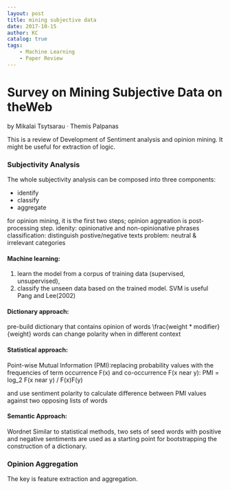 ```yaml
---
layout: post
title: mining subjective data
date: 2017-10-15
author: KC
catalog: true
tags:
    - Machine Learning
    - Paper Review
---
```


# Survey on Mining Subjective Data on theWeb
by Mikalai Tsytsarau · Themis Palpanas

This is a review of Development of Sentiment analysis and opinion mining. It might be useful for extraction of logic. 

### Subjectivity Analysis 
The whole subjectivity analysis can be composed into three components:
* identify 
* classify
* aggregate 

for opinion mining, it is the first two steps; opinion aggreation is post-processing step. 
idenity: opinionative and non-opinionative phrases 
classification: distinguish postive/negative texts 
    problem: neutral & irrelevant categories 


#### Machine learning: 
1) learn the model from a corpus of training data (supervised, unsupervised),
2) classify the unseen data based on the trained model.
SVM is useful Pang and Lee(2002)

#### Dictionary approach: 
pre-build dictionary that contains opinion of words 
\frac{weight * modifier}{weight}
words can change polarity when in different context 

#### Statistical approach: 
Point-wise Mutual Information (PMI):replacing probability values with the frequencies of term occurrence F(x) and co-occurrence F(x near y):
PMI = log_2 F(x near y) / F(x)F(y)

and use sentiment polarity to calculate difference between PMI values against two opposing lists of words 

#### Semantic Approach: 
Wordnet 
Similar to statistical methods, two sets of seed words with positive and negative sentiments are used as a starting point for bootstrapping the construction of a dictionary.

### Opinion Aggregation 
The key is feature extraction and aggregation. 